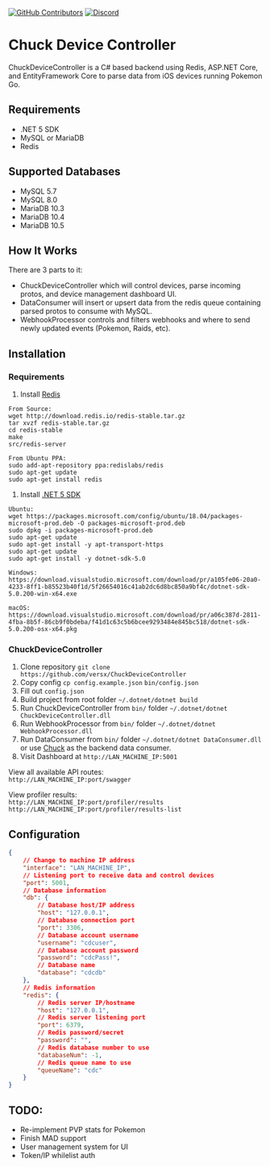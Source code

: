 [![GitHub Contributors](https://img.shields.io/github/contributors/versx/ChuckDeviceController.svg)](https://github.com/versx/ChuckDeviceController/graphs/contributors/)
[![Discord](https://img.shields.io/discord/552003258000998401.svg?label=&logo=discord&logoColor=ffffff&color=7389D8&labelColor=6A7EC2)](https://discord.gg/zZ9h9Xa)  
# Chuck Device Controller  
ChuckDeviceController is a C# based backend using Redis, ASP.NET Core, and EntityFramework Core to parse data from iOS devices running Pokemon Go.

## Requirements
- .NET 5 SDK  
- MySQL or MariaDB  
- Redis  

## Supported Databases  
- MySQL 5.7
- MySQL 8.0
- MariaDB 10.3
- MariaDB 10.4
- MariaDB 10.5

## How It Works
There are 3 parts to it:
- ChuckDeviceController which will control devices, parse incoming protos, and device management dashboard UI.
- DataConsumer will insert or upsert data from the redis queue containing parsed protos to consume with MySQL.
- WebhookProcessor controls and filters webhooks and where to send newly updated events (Pokemon, Raids, etc).

## Installation
### Requirements
1. Install [Redis](https://redis.io/topics/quickstart)  
```
From Source:
wget http://download.redis.io/redis-stable.tar.gz
tar xvzf redis-stable.tar.gz
cd redis-stable
make
src/redis-server

From Ubuntu PPA:
sudo add-apt-repository ppa:redislabs/redis
sudo apt-get update
sudo apt-get install redis
```
1. Install [.NET 5 SDK](https://dotnet.microsoft.com/download/dotnet/5.0)  
```
Ubuntu:
wget https://packages.microsoft.com/config/ubuntu/18.04/packages-microsoft-prod.deb -O packages-microsoft-prod.deb
sudo dpkg -i packages-microsoft-prod.deb
sudo apt-get update
sudo apt-get install -y apt-transport-https
sudo apt-get update
sudo apt-get install -y dotnet-sdk-5.0

Windows:
https://download.visualstudio.microsoft.com/download/pr/a105fe06-20a0-4233-8ff1-b85523b40f1d/5f26654016c41ab2dc6d8bc850a9bf4c/dotnet-sdk-5.0.200-win-x64.exe

macOS:
https://download.visualstudio.microsoft.com/download/pr/a06c387d-2811-4fba-8b5f-86cb9f0bdeba/f41d1c63c5b6bcee9293484e845bc518/dotnet-sdk-5.0.200-osx-x64.pkg
```
### ChuckDeviceController
1. Clone repository `git clone https://github.com/versx/ChuckDeviceController`  
1. Copy config `cp config.example.json` `bin/config.json`  
1. Fill out `config.json`  
1. Build project from root folder `~/.dotnet/dotnet build`  
1. Run ChuckDeviceController from `bin/` folder `~/.dotnet/dotnet ChuckDeviceController.dll`  
1. Run WebhookProcessor from `bin/` folder `~/.dotnet/dotnet WebhookProcessor.dll`  
1. Run DataConsumer from `bin/` folder `~/.dotnet/dotnet DataConsumer.dll` or use [Chuck](https://github.com/WatWowMap/Chuck) as the backend data consumer.  
1. Visit Dashboard at `http://LAN_MACHINE_IP:5001`  

View all available API routes:  
`http://LAN_MACHINE_IP:port/swagger`  

View profiler results:  
`http://LAN_MACHINE_IP:port/profiler/results`  
`http://LAN_MACHINE_IP:port/profiler/results-list`  

## Configuration  
```json
{
    // Change to machine IP address
    "interface": "LAN_MACHINE_IP",
    // Listening port to receive data and control devices
    "port": 5001,
    // Database information
    "db": {
        // Database host/IP address
        "host": "127.0.0.1",
        // Database connection port
        "port": 3306,
        // Database account username
        "username": "cdcuser",
        // Database account password
        "password": "cdcPass!",
        // Database name
        "database": "cdcdb"
    },
    // Redis information
    "redis": {
        // Redis server IP/hostname
        "host": "127.0.0.1",
        // Redis server listening port
        "port": 6379,
        // Redis password/secret
        "password": "",
        // Redis database number to use
        "databaseNum": -1,
        // Redis queue name to use
        "queueName": "cdc"
    }
}
```

## TODO:
- Re-implement PVP stats for Pokemon
- Finish MAD support
- User management system for UI
- Token/IP whilelist auth
